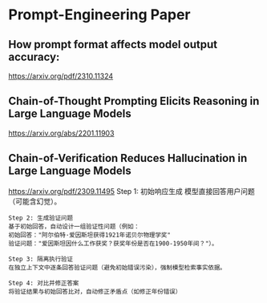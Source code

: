# Prompt-Engineering Paper

## How prompt format affects model output accuracy: 
  https://arxiv.org/pdf/2310.11324


## Chain-of-Thought Prompting Elicits Reasoning in Large Language Models
  https://arxiv.org/abs/2201.11903


## Chain-of-Verification Reduces Hallucination in Large Language Models
   https://arxiv.org/pdf/2309.11495
   Step 1: 初始响应生成
    模型直接回答用户问题（可能含幻觉）。
    
    Step 2: 生成验证问题
    基于初始回答，自动设计一组验证性问题（例如：
    初始回答："阿尔伯特·爱因斯坦获得1921年诺贝尔物理学奖"
    验证问题："爱因斯坦因什么工作获奖？获奖年份是否在1900-1950年间？"）。
    
    Step 3: 隔离执行验证
    在独立上下文中逐条回答验证问题（避免初始错误污染），强制模型检索事实依据。
    
    Step 4: 对比并修正答案
    将验证结果与初始回答比对，自动修正矛盾点（如修正年份错误）
